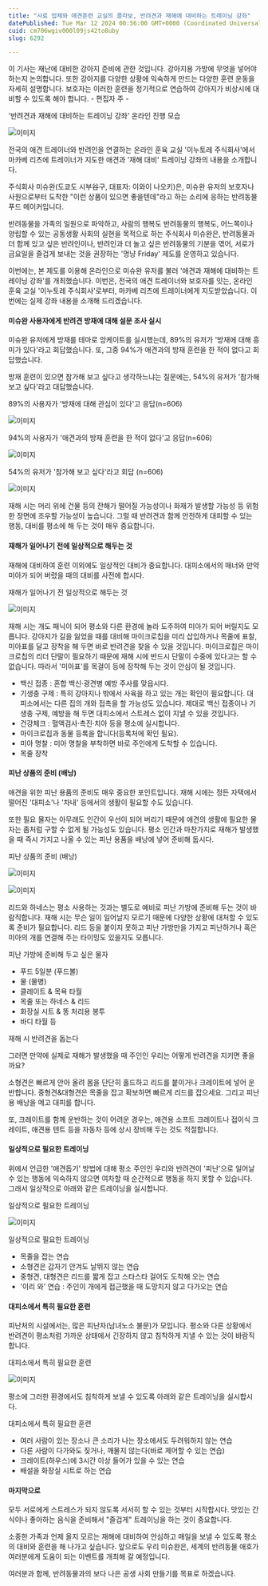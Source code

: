 ```yaml
---
title: "사료 업체와 애견훈련 교실의 콜라보, 반려견과 재해에 대비하는 트레이닝 강좌"
datePublished: Tue Mar 12 2024 00:56:00 GMT+0000 (Coordinated Universal Time)
cuid: cm706wgiv000l09js42to8uby
slug: 6292

---
```



이 기사는 재난에 대비한 강아지 준비에 관한 것입니다. 강아지용 가방에 무엇을 넣어야 하는지 논의합니다. 또한 강아지를 다양한 상황에 익숙하게 만드는 다양한 훈련 운동을 자세히 설명합니다. 보호자는 이러한 훈련을 정기적으로 연습하여 강아지가 비상시에 대비할 수 있도록 해야 합니다. - 편집자 주 -

'반려견과 재해에 대비하는 트레이닝 강좌' 온라인 진행 모습

![이미지](https://cdn.hashnode.com/res/hashnode/image/upload/v1739260663252/ff6e14b8-64f5-4b21-b3b8-54a09f202d31.png)

전국의 애견 트레이너와 반려인을 연결하는 온라인 훈육 교실 '이누토레 주식회사'에서 마카베 리츠에 트레이너가 지도한 애견과 '재해 대비' 트레이닝 강좌의 내용을 소개합니다.

주식회사 미슈완(도쿄도 시부⾕구, 대표자: 이와이 나오키)은, 미슈완 유저의 보호자나 사원으로부터 도착한 "이런 상품이 있으면 좋을텐데"라고 하는 소리에 응하는 반려동물 푸드 메이커입니다.

반려동물을 가족의 일원으로 파악하고, 사람의 행복도 반려동물의 행복도, 어느쪽이나 양립할 수 있는 공동생활 사회의 실현을 목적으로 하는 주식회사 미슈완은, 반려동물과 더 함께 있고 싶은 반려인이나, 반려인과 더 놀고 싶은 반려동물의 기분을 엮어, 서로가 금요일을 즐겁게 보내는 것을 권장하는 '멍냥 Friday' 제도를 운영하고 있습니다.

이번에는, 본 제도를 이용해 온라인으로 미슈완 유저를 불러 '애견과 재해에 대비하는 트레이닝 강좌'를 개최했습니다. 이번은, 전국의 애견 트레이너와 보호자를 잇는, 온라인 훈육 교실 '이누토레 주식회사'로부터, 마카베 리츠에 트레이너에게 지도받았습니다. 이번에는 실제 강좌 내용을 소개해 드리겠습니다.

#### 미슈완 사용자에게 반려견 방재에 대해 설문 조사 실시

미슈완 유저에게 방재를 테마로 앙케이트를 실시했는데, 89%의 유저가 '방재에 대해 흥미가 있다'라고 회답했습니다. 또, 그중 94%가 애견과의 방재 훈련을 한 적이 없다고 회답했습니다.

방재 훈련이 있으면 참가해 보고 싶다고 생각하느냐는 질문에는, 54%의 유저가 '참가해 보고 싶다'라고 대답했습니다.

89%의 사용자가 '방재에 대해 관심이 있다'고 응답(n=606)

![이미지](https://cdn.hashnode.com/res/hashnode/image/upload/v1739260664979/0052c130-0d74-41d8-b908-9aaa9edc717d.png)

94%의 사용자가 '애견과의 방재 훈련을 한 적이 없다'고 응답(n=606)

![이미지](https://cdn.hashnode.com/res/hashnode/image/upload/v1739260666414/37751548-d76f-46e6-93fd-ccc2aa8b5d22.png)

54%의 유저가 '참가해 보고 싶다'라고 회답 (n=606)

![이미지](https://cdn.hashnode.com/res/hashnode/image/upload/v1739260667632/0465e5c8-ce32-4b1f-995d-4d6be3a955d7.png)

재해 시는 머리 위에 건물 등의 잔해가 떨어질 가능성이나 화재가 발생할 가능성 등 위험한 장면에 조우할 가능성이 높습니다. 그럴 때 반려견과 함께 안전하게 대피할 수 있는 행동, 대비를 평소에 해 두는 것이 매우 중요합니다.

#### 재해가 일어나기 전에 일상적으로 해두는 것

재해에 대비하여 훈련 이외에도 일상적인 대비가 중요합니다. 대피소에서의 매너와 만약 미아가 되어 버렸을 때의 대비를 사전에 합시다.

재해가 일어나기 전 일상적으로 해두는 것

![이미지](https://cdn.hashnode.com/res/hashnode/image/upload/v1739260669429/dc714108-92a8-4ba4-8914-dc8f7efb71f0.jpeg)

재해 시는 개도 패닉이 되어 평소와 다른 환경에 놀라 도주하여 미아가 되어 버릴지도 모릅니다. 강아지가 길을 잃었을 때를 대비해 마이크로칩을 미리 삽입하거나 목줄에 표찰, 미아표를 달고 장착을 해 두면 바로 반려견을 찾을 수 있을 것입니다. 마이크로칩은 마이크로칩의 리더 단말이 필요하기 때문에 재해 시에 반드시 단말이 수중에 있다고는 할 수 없습니다. 따라서 '미아표'를 목걸이 등에 장착해 두는 것이 안심이 될 것입니다.

- 백신 접종 : 혼합 백신·광견병 예방 주사를 맞읍시다.
- 기생충 구제 : 특히 강아지나 밖에서 사육을 하고 있는 개는 확인이 필요합니다. 대피소에서는 다른 집의 개와 접촉을 할 가능성도 있습니다. 제대로 백신 접종이나 기생충 구제, 예방을 해 두면 대피소에서 스트레스 없이 지낼 수 있을 것입니다.
- 건강체크 : 혈액검사·촉진·치아 등을 평소에 실시합니다.
- 마이크로칩과 동물 등록을 합니다(등록처에 확인 필요).
- 미아 명찰 : 미아 명찰을 부착하면 바로 주인에게 도착할 수 있습니다.
- 목줄 장착

#### 피난 상품의 준비 (배낭)

애견을 위한 피난 용품의 준비도 매우 중요한 포인트입니다. 재해 시에는 정든 자택에서 떨어진 '대피소'나 '차내' 등에서의 생활이 필요할 수도 있습니다.

또한 필요 물자는 아무래도 인간이 우선이 되어 버리기 때문에 애견의 생활에 필요한 물자는 좀처럼 구할 수 없게 될 가능성도 있습니다. 평소 인간과 마찬가지로 재해가 발생했을 때 즉시 가지고 나올 수 있는 피난 용품을 배낭에 넣어 준비해 둡시다.

피난 상품의 준비 (배낭)

![이미지](https://cdn.hashnode.com/res/hashnode/image/upload/v1739260671484/eaff1aac-7b96-4e16-9717-ab0996c8314d.jpeg)

![이미지](https://cdn.hashnode.com/res/hashnode/image/upload/v1739260673371/37fbe236-04fe-4b44-9dc2-aba5d3b6b8b5.jpeg)

리드와 하네스는 평소 사용하는 것과는 별도로 예비로 피난 가방에 준비해 두는 것이 바람직합니다. 재해 시는 무슨 일이 일어날지 모르기 때문에 다양한 상황에 대처할 수 있도록 준비가 필요합니다. 리드 등을 붙이지 못하고 피난 가방만을 가지고 피난하거나 혹은 미아의 개를 연결해 주는 타이밍도 있을지도 모릅니다.

피난 가방에 준비해 두고 싶은 물자

- 푸드 5일분 (푸드볼)
- 물 (물병)
- 클레이트 & 목욕 타월
- 목줄 또는 하네스 & 리드
- 화장실 시트 & 똥 처리용 봉투
- 바디 타월 등

재해 시 반려견을 돕는다

그러면 만약에 실제로 재해가 발생했을 때 주인인 우리는 어떻게 반려견을 지키면 좋을까요?

소형견은 빠르게 안아 올려 몸을 단단히 홀드하고 리드를 붙이거나 크레이트에 넣어 운반합니다. 중형견&대형견은 목줄을 잡고 확보하면 빠르게 리드를 잡으세요. 그리고 피난용 배낭을 메고 대피를 합니다.

또, 크레이트를 함께 운반하는 것이 어려운 경우는, 애견용 소프트 크레이트나 접이식 크레이트, 애견용 텐트 등을 자동차 등에 상시 장비해 두는 것도 적절합니다.

#### 일상적으로 필요한 트레이닝

위에서 언급한 '애견돕기' 방법에 대해 평소 주인인 우리와 반려견이 '피난'으로 일어날 수 있는 행동에 익숙하지 않으면 여차할 때 순간적으로 행동을 하지 못할 수 있습니다. 그래서 일상적으로 아래와 같은 트레이닝을 실시합니다.

일상적으로 필요한 트레이닝

![이미지](https://cdn.hashnode.com/res/hashnode/image/upload/v1739260675371/5fbc04d8-f36e-4dff-9862-a526da1213fd.jpeg)

일상적으로 필요한 트레이닝

- 목줄을 잡는 연습
- 소형견은 갑자기 안겨도 날뛰지 않는 연습
- 중형견, 대형견은 리드를 짧게 잡고 스타스타 걸어도 도착해 오는 연습
- '이리 와' 연습 : 주인이 개에게 접근했을 때 도망치지 않고 다가오는 연습

#### 대피소에서 특히 필요한 훈련

피난처의 시설에서는, 많은 피난자(남녀노소 불문)가 모입니다. 평소와 다른 상황에서 반려견이 평소처럼 가까운 상태에서 긴장하지 않고 침착하게 지낼 수 있는 것이 바람직합니다.

대피소에서 특히 필요한 훈련

![이미지](https://cdn.hashnode.com/res/hashnode/image/upload/v1739260677274/c2f6a3d9-f306-4dc0-b3c9-a4b22c1953d8.jpeg)

평소에 그러한 환경에서도 침착하게 보낼 수 있도록 아래와 같은 트레이닝을 실시합시다.

대피소에서 특히 필요한 훈련

- 여러 사람이 있는 장소나 큰 소리가 나는 장소에서도 두려워하지 않는 연습
- 다른 사람이 다가와도 짖거나, 깨물지 않는다(바로 제어할 수 있는 연습)
- 크레이트(하우스)에 3시간 이상 들어가 있을 수 있는 연습
- 배설을 화장실 시트로 하는 연습

#### 마지막으로

모두 서로에게 스트레스가 되지 않도록 서서히 할 수 있는 것부터 시작합시다. 맛있는 간식이나 좋아하는 음식을 준비해서 "즐겁게" 트레이닝을 하는 것이 중요합니다.

소중한 가족과 언제 올지 모르는 재해에 대비하여 안심하고 매일을 보낼 수 있도록 평소의 대비와 훈련을 해 나가고 싶습니다. 앞으로도 우리 미슈완은, 세계의 반려동물 애호가 여러분에게 도움이 되는 이벤트를 개최해 갈 예정입니다.

여러분과 함께, 반려동물과의 보다 나은 공생 사회 만들기를 목표로 하겠습니다.